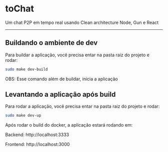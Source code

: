 toChat
============

Um chat P2P em tempo real usando Clean architecture Node, Gun e React

---

## Buildando o ambiente de dev
Para buildar a aplicação, você precisa entar na pasta raiz do projeto e rodar:

```bash
sudo make dev-build
```
OBS: Esse comando além de buildar, inicia a aplicação

## Levantando a aplicação após build
Para rodar a aplicação, você precisa entar na pasta raiz do projeto e rodar:

```bash
sudo make dev-up
```

Após rodar o build do docker, a aplicação estará rodando em:

Backend: http://localhost:3333

Frontend: http://localhost:3000
